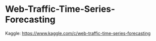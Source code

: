 # Web-Traffic-Time-Series-Forecasting
Kaggle: https://www.kaggle.com/c/web-traffic-time-series-forecasting

